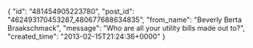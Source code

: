  {
   "id": "481454905223780",
   "post_id": "462493170453287_480677688634835",
   "from_name": "Beverly Berta Braakschmack",
   "message": "Who are all your utility bills made out to?",
   "created_time": "2013-02-15T21:24:36+0000"
 }
